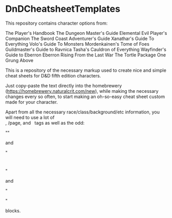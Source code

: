# DnDCheatsheetTemplates

This repository contains character options from:

The Player's Handbook
The Dungeon Master's Guide
Elemental Evil Player's Companion
The Sword Coast Adventurer's Guide
Xanathar's Guide To Everything
Volo's Guide To Monsters
Mordenkainen's Tome of Foes
Guildmaster's Guide to Ravnica
Tasha's Cauldron of Everything
Wayfinder's Guide to Eberron
Eberron Rising From the Last War
The Tortle Package
One Grung Above




This is a repository of the necessary markup used to create nice and simple cheat sheets for D&D fifth edition characters.

Just copy-paste the text directly into the homebrewery (https://homebrewery.naturalcrit.com/new),
while making the necessary changes every so often,
to start making an oh-so-easy cheat sheet custom made for your character.


Apart from all the necessary race/class/background/etc information, you will need to use
a lot of <br>, /page, and &nbsp; tags
as well as the odd:

"<style>
  .phb{
    width : 210mm;
    height : 296.8mm;
  }
</style>"

and

"<div style='margin-top:40px'></div>
<div style='margin-top:6px'></div>"

and

"<div style="text-align: center">
</div>"


blocks.
